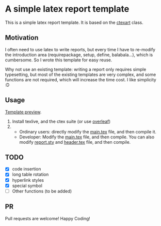 A simple latex report template
==============================

This is a simple latex report template. It is based on the [ctexart](http://www.ctex.org/HomePage) class.

Motivation
----------
I often need to use latex to write reports, but every time I have to re-modify the introduction area (requirepackage, setup, define, balabala...), which is cumbersome. So I wrote this template for easy reuse.

Why not use an existing template: writing a report only requires simple typesetting, but most of the existing templates are very complex, and some functions are not required, which will increase the time cost. I like simplicity :D

Usage
------
[Template preview](https://ysyszheng.github.io/report-template/main.pdf).

1. Install texlive, and the ctex suite (or use [overleaf](https://www.overleaf.com/))
2. - Ordinary users: directly modify the [main.tex](./main.tex) file, and then compile it.
   - Developer: Modify the [main.tex](./main.tex) file, and then compile. You can also modify [report.sty](./report.sty) and [header.tex](./header.tex) file, and then compile.

TODO
-----
- [x] code insertion
- [x] long table rotation
- [x] hyperlink styles
- [x] special symbol
- [ ] Other functions (to be added)

PR
-------------
Pull requests are welcome! Happy Coding!
